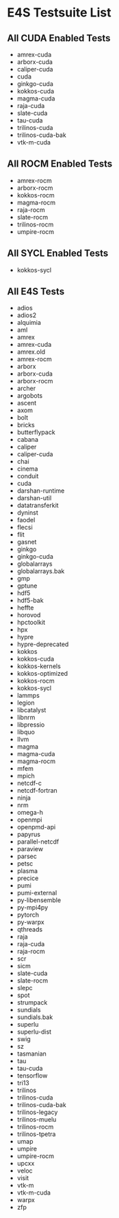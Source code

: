 # E4S Testsuite List
## All CUDA Enabled Tests
- amrex-cuda
- arborx-cuda
- caliper-cuda
- cuda
- ginkgo-cuda
- kokkos-cuda
- magma-cuda
- raja-cuda
- slate-cuda
- tau-cuda
- trilinos-cuda
- trilinos-cuda-bak
- vtk-m-cuda
## All ROCM Enabled Tests
- amrex-rocm
- arborx-rocm
- kokkos-rocm
- magma-rocm
- raja-rocm
- slate-rocm
- trilinos-rocm
- umpire-rocm
## All SYCL Enabled Tests
- kokkos-sycl
## All E4S Tests
- adios
- adios2
- alquimia
- aml
- amrex
- amrex-cuda
- amrex.old
- amrex-rocm
- arborx
- arborx-cuda
- arborx-rocm
- archer
- argobots
- ascent
- axom
- bolt
- bricks
- butterflypack
- cabana
- caliper
- caliper-cuda
- chai
- cinema
- conduit
- cuda
- darshan-runtime
- darshan-util
- datatransferkit
- dyninst
- faodel
- flecsi
- flit
- gasnet
- ginkgo
- ginkgo-cuda
- globalarrays
- globalarrays.bak
- gmp
- gptune
- hdf5
- hdf5-bak
- heffte
- horovod
- hpctoolkit
- hpx
- hypre
- hypre-deprecated
- kokkos
- kokkos-cuda
- kokkos-kernels
- kokkos-optimized
- kokkos-rocm
- kokkos-sycl
- lammps
- legion
- libcatalyst
- libnrm
- libpressio
- libquo
- llvm
- magma
- magma-cuda
- magma-rocm
- mfem
- mpich
- netcdf-c
- netcdf-fortran
- ninja
- nrm
- omega-h
- openmpi
- openpmd-api
- papyrus
- parallel-netcdf
- paraview
- parsec
- petsc
- plasma
- precice
- pumi
- pumi-external
- py-libensemble
- py-mpi4py
- pytorch
- py-warpx
- qthreads
- raja
- raja-cuda
- raja-rocm
- scr
- sicm
- slate-cuda
- slate-rocm
- slepc
- spot
- strumpack
- sundials
- sundials.bak
- superlu
- superlu-dist
- swig
- sz
- tasmanian
- tau
- tau-cuda
- tensorflow
- tri13
- trilinos
- trilinos-cuda
- trilinos-cuda-bak
- trilinos-legacy
- trilinos-muelu
- trilinos-rocm
- trilinos-tpetra
- umap
- umpire
- umpire-rocm
- upcxx
- veloc
- visit
- vtk-m
- vtk-m-cuda
- warpx
- zfp
